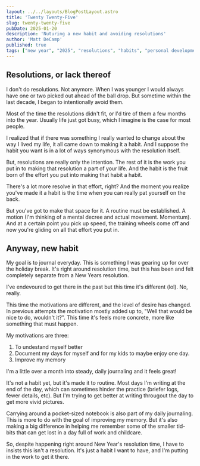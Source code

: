 ```yaml
---
layout: ../../layouts/BlogPostLayout.astro
title: 'Twenty Twenty-Five'
slug: twenty-twenty-five
pubDate: 2025-01-20
description: 'Nuturing a new habit and avoiding resolutions'
author: 'Matt DeCamp'
published: true
tags: ["new year", "2025", "resolutions", "habits", "personal development"]
---
```

## Resolutions, or lack thereof
I don't do resolutions. Not anymore. When I was younger I would always have one or two picked out ahead of the ball drop. But sometime within the last decade, I began to intentionally avoid them.

Most of the time the resolutions didn't fit, or I'd tire of them a few months into the year. Usually life just got busy, which I imagine is the case for most people.

I realized that if there was something I really wanted to change about the way I lived my life, it all came down to making it a habit. And I suppose the habit you want is in a lot of ways synonymous with the resolution itself.

But, resolutions are really only the intention. The rest of it is the work you put in to making that resolution a part of your life. And the habit is the fruit born of the effort you put into making that habit a habit.

There's a lot more resolve in that effort, right? And the moment you realize you've made it a habit is the time when you can really pat yourself on the back.

But you've got to make that space for it. A routine must be established. A motion (I'm thinking of a mental decree and actual movement. Momentum). And at a certain point you pick up speed, the training wheels come off and now you're gliding on all that effort you put in.

## Anyway, new habit

My goal is to journal everyday. This is something I was gearing up for over the holiday break. It's right around resolution time, but this has been and felt completely separate from a New Years resolution. 

I've endevoured to get there in the past but this time it's different (lol). No, really.

This time the motivations are different, and the level of desire has changed. In previous attempts the motivation mostly added up to, "Well that would be nice to do, wouldn't it?". This time it's feels more concrete, more like something that must happen. 

My motivations are three: 

1. To undestand myself better
2. Document my days for myself and for my kids to maybe enjoy one day.
3. Improve my memory

I'm a little over a month into steady, daily journaling and it feels great!

It's not a habit yet, but it's made it to routine. Most days I'm writing at the end of the day, which can sometimes hinder the practice (briefer logs, fewer details, etc). But I'm trying to get better at writing througout the day to get more vivid pictures.

Carrying around a pocket-sized notebook is also part of my daily journaling. This is more to do with the goal of improving my memory. But it's also making a big difference in helping me remember some of the smaller tid-bits that can get lost in a day full of work and childcare.

So, despite happening right around New Year's resolution time, I have to insists this isn't a resolution. It's just a habit I want to have, and I'm putting in the work to get it there.